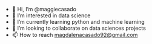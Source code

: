 - 👋 Hi, I’m @maggiecasado
- 👀 I’m interested in data science
- 🌱 I’m currently learning python and machine learning
- 💞️ I’m looking to collaborate on data sciences projects
- 📫 How to reach magdalenacasado92@gmail.com

<!---
maggiecasado/maggiecasado is a ✨ special ✨ repository because its `README.md` (this file) appears on your GitHub profile.
You can click the Preview link to take a look at your changes.
--->
